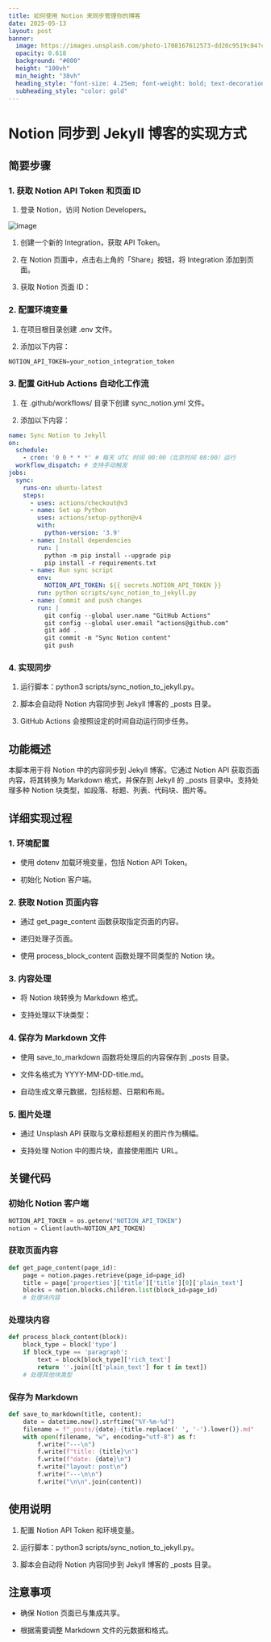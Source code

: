 ```yaml
---
title: 如何使用 Notion 来同步管理你的博客
date: 2025-05-13
layout: post
banner:
  image: https://images.unsplash.com/photo-1708167612573-dd20c9519c84?crop=entropy&cs=tinysrgb&fit=max&fm=jpg&ixid=M3w2OTIwMzJ8MHwxfHJhbmRvbXx8fHx8fHx8fDE3NDcxMTAzOTl8&ixlib=rb-4.1.0&q=80&w=1080
  opacity: 0.618
  background: "#000"
  height: "100vh"
  min_height: "38vh"
  heading_style: "font-size: 4.25em; font-weight: bold; text-decoration: underline"
  subheading_style: "color: gold"
---
```


# Notion 同步到 Jekyll 博客的实现方式

## 简要步骤

### 1. 获取 Notion API Token 和页面 ID

1. 登录 Notion，访问 Notion Developers。

![image](https://prod-files-secure.s3.us-west-2.amazonaws.com/a7a0cc5a-89b9-4cda-8686-1fba0ca52f40/d19c1afe-dea5-4312-9333-786b0ba83054/image.png?X-Amz-Algorithm=AWS4-HMAC-SHA256&X-Amz-Content-Sha256=UNSIGNED-PAYLOAD&X-Amz-Credential=ASIAZI2LB466RUGQX52K%2F20250513%2Fus-west-2%2Fs3%2Faws4_request&X-Amz-Date=20250513T042639Z&X-Amz-Expires=3600&X-Amz-Security-Token=IQoJb3JpZ2luX2VjEDwaCXVzLXdlc3QtMiJIMEYCIQCumgl8k3AgM7NZyXrxNJ15qRO39%2B7EsGqwli6ru5qfyAIhALImTLTzQtNMEa%2BcvC9KNCpXWtHaJHEsPp3yiN%2BMmDUzKogECOX%2F%2F%2F%2F%2F%2F%2F%2F%2F%2FwEQABoMNjM3NDIzMTgzODA1IgwurZdI%2B57cl2ZIKW0q3AOWG6gcJcFO61i2nZr9ZfvdjLItwTXSPTszjrPNDTBTudvwSggbqtN7O6oycPUKgVn8QIn7Gxfrr6G7t54hEGOzyskdOqJfE%2FXKNj%2B%2FvnUK9CBajIpNkDhyHN%2FOqFe5WFJGso7Eef0y40%2Ba6YNv%2BqwVnDldDQKykr%2BsXORAEw5hsCvyVcA%2BE9%2BvIft35lHgD7mzOi5NZX4urW%2FxKAOGWN%2BH%2FSo1hG6IztDF4vgkXK%2Bg3ZC91rcBp79pxVUT%2BjmOBDHCzwp3%2FYrpRPFCoCCY51B75PtPXd2Nw%2FUhFMfclStDoAyP%2FvNyTBLv3uDHQKuWQbB87rFTlYZSLN7RUAfZ18D0QN41jNn9Ao%2Bhwj%2FJ4EsNrhvalDhXnP1jsiGTZdPGru1Kek0ciYR2aKLfdOGjSU5TbkZ1vs4c53a5KKbepoldDyAKnnsKbZSLCQ3ebIKe%2FD3Sltsg4OOgVGxO39hppZOYzKPh4WbJhVene7hNXfLmPkWf9iUQju0AmBPZYvNubKKDqm6u78VBq6j3T%2FxGMB0Nqw8pkC4V5tX42NpargLpKCqLpYOmopYTea4nPf1VBVIDYlwLenm2Ov3s873YJsnXqBg2kU9%2FPvvLNFlihbCnMxO6syUacA6hOcYLcDDEj4vBBjqkASh5llr%2FV0zJWfZlzlr%2B3R7QDL2c36qk7dvLDHBqKM1uSkwpLwZdrtUkR%2Bm90YbOTEo9AC7O2GsOo96fmQP7bfmiHxw3Kqv%2BOAFujFZShubXrNOnTjLmmSBBwi1WFjUH%2BPBvn%2F5q1q6Q3nMTHiVDWZoepGk5K6QzC4uw9jKkBx7k7NMIfD6LdCCgaOfnQqZbFjnxfmGDG6yqCATjV0q5UmkkuAtw&X-Amz-Signature=8989358d98cc746524f5f6b01e62610cdda3d79a76fa3d8ea5821ce462cb9c74&X-Amz-SignedHeaders=host&x-id=GetObject)

1. 创建一个新的 Integration，获取 API Token。

1. 在 Notion 页面中，点击右上角的「Share」按钮，将 Integration 添加到页面。

1. 获取 Notion 页面 ID：


### 2. 配置环境变量

1. 在项目根目录创建 .env 文件。

1. 添加以下内容：

```javascript
NOTION_API_TOKEN=your_notion_integration_token
```

### 3. 配置 GitHub Actions 自动化工作流

1. 在 .github/workflows/ 目录下创建 sync_notion.yml 文件。

1. 添加以下内容：

```yaml
name: Sync Notion to Jekyll
on:
  schedule:
    - cron: '0 0 * * *' # 每天 UTC 时间 00:00（北京时间 08:00）运行
  workflow_dispatch: # 支持手动触发
jobs:
  sync:
    runs-on: ubuntu-latest
    steps:
      - uses: actions/checkout@v3
      - name: Set up Python
        uses: actions/setup-python@v4
        with:
          python-version: '3.9'
      - name: Install dependencies
        run: |
          python -m pip install --upgrade pip
          pip install -r requirements.txt
      - name: Run sync script
        env:
          NOTION_API_TOKEN: ${{ secrets.NOTION_API_TOKEN }}
        run: python scripts/sync_notion_to_jekyll.py
      - name: Commit and push changes
        run: |
          git config --global user.name "GitHub Actions"
          git config --global user.email "actions@github.com"
          git add .
          git commit -m "Sync Notion content"
          git push
```

### 4. 实现同步

1. 运行脚本：python3 scripts/sync_notion_to_jekyll.py。

1. 脚本会自动将 Notion 内容同步到 Jekyll 博客的 _posts 目录。

1. GitHub Actions 会按照设定的时间自动运行同步任务。

## 功能概述

本脚本用于将 Notion 中的内容同步到 Jekyll 博客。它通过 Notion API 获取页面内容，将其转换为 Markdown 格式，并保存到 Jekyll 的 _posts 目录中。支持处理多种 Notion 块类型，如段落、标题、列表、代码块、图片等。

## 详细实现过程

### 1. 环境配置

- 使用 dotenv 加载环境变量，包括 Notion API Token。

- 初始化 Notion 客户端。

### 2. 获取 Notion 页面内容

- 通过 get_page_content 函数获取指定页面的内容。

- 递归处理子页面。

- 使用 process_block_content 函数处理不同类型的 Notion 块。

### 3. 内容处理

- 将 Notion 块转换为 Markdown 格式。

- 支持处理以下块类型：


### 4. 保存为 Markdown 文件

- 使用 save_to_markdown 函数将处理后的内容保存到 _posts 目录。

- 文件名格式为 YYYY-MM-DD-title.md。

- 自动生成文章元数据，包括标题、日期和布局。

### 5. 图片处理

- 通过 Unsplash API 获取与文章标题相关的图片作为横幅。

- 支持处理 Notion 中的图片块，直接使用图片 URL。

## 关键代码

### 初始化 Notion 客户端

```python
NOTION_API_TOKEN = os.getenv("NOTION_API_TOKEN")
notion = Client(auth=NOTION_API_TOKEN)
```

### 获取页面内容

```python
def get_page_content(page_id):
    page = notion.pages.retrieve(page_id=page_id)
    title = page['properties']['title']['title'][0]['plain_text']
    blocks = notion.blocks.children.list(block_id=page_id)
    # 处理块内容
```

### 处理块内容

```python
def process_block_content(block):
    block_type = block['type']
    if block_type == 'paragraph':
        text = block[block_type]['rich_text']
        return ''.join([t['plain_text'] for t in text])
    # 处理其他块类型
```

### 保存为 Markdown

```python
def save_to_markdown(title, content):
    date = datetime.now().strftime("%Y-%m-%d")
    filename = f"_posts/{date}-{title.replace(' ', '-').lower()}.md"
    with open(filename, "w", encoding="utf-8") as f:
        f.write("---\n")
        f.write(f"title: {title}\n")
        f.write(f"date: {date}\n")
        f.write("layout: post\n")
        f.write("---\n\n")
        f.write("\n\n".join(content))
```

## 使用说明

1. 配置 Notion API Token 和环境变量。

1. 运行脚本：python3 scripts/sync_notion_to_jekyll.py。

1. 脚本会自动将 Notion 内容同步到 Jekyll 博客的 _posts 目录。

## 注意事项

- 确保 Notion 页面已与集成共享。

- 根据需要调整 Markdown 文件的元数据和格式。